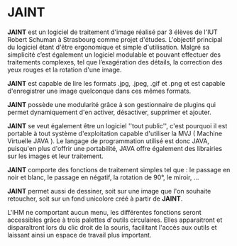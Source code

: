 # JAINT #


**JAINT** est un logiciel de traitement d'image réalisé par 3 élèves de l'IUT Robert Schuman à Strasbourg comme projet d'études. L'objectif principal du logiciel étant d'être ergonomique et simple d'utilisation. Malgré sa simplicité c’est également un logiciel modulable et pouvant effectuer des traitements complexes, tel que l’exagération des détails, la correction des yeux rouges et la rotation d'une image.

**JAINT** est capable de lire les formats .jpg, .jpeg, .gif et .png et est capable d'enregistrer une image quelconque dans ces mêmes formats.

**JAINT** possède une modularité grâce à son gestionnaire de plugins qui permet dynamiquement d'en activer, désactiver, supprimer et ajouter.

**JAINT** se veut également être un logiciel ''tout public'', c'est pourquoi il est portable à tout système d'exploitation capable d'utiliser la MVJ ( Machine Virtuelle JAVA ). Le langage de programmation utilisé est donc JAVA, puisqu'en plus d'offrir une portabilité, JAVA offre également des librairies sur les images et leur traitement.

**JAINT** comporte des fonctions de traitement simples tel que : le passage en noir et blanc, le passage en négatif, la rotation de 90°, le miroir, ...

**JAINT** permet aussi de dessiner, soit sur une image que l'on souhaite retoucher, soit sur un fond unicolore créé à partir de **JAINT**.

L'IHM ne comportant aucun menu, les différentes fonctions seront accessibles grâce à trois palettes d'outils circulaires. Elles apparaitront et disparaîtront lors du clic droit de la souris, facilitant l'accès aux outils et laissant ainsi un espace de travail plus important.